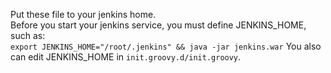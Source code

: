 Put these file to your jenkins home.  
Before you start your jenkins service, you must define JENKINS_HOME, such as:  
`export JENKINS_HOME="/root/.jenkins" && java -jar jenkins.war` 
You also can edit JENKINS_HOME in `init.groovy.d/init.groovy`.  
